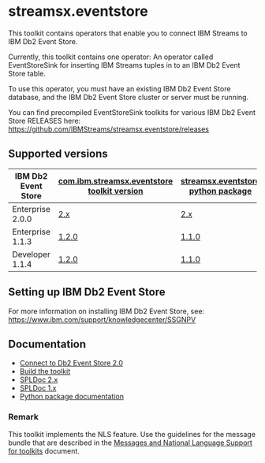 # streamsx.eventstore

This toolkit contains operators that enable you to connect IBM Streams to IBM Db2 Event Store.

Currently, this toolkit contains one operator: An operator called EventStoreSink for inserting IBM Streams tuples in to an IBM Db2 Event Store table.

To use this operator, you must have an existing IBM Db2 Event Store database, and the IBM Db2 Event Store cluster or server must be running. 

You can find precompiled EventStoreSink toolkits for various IBM Db2 Event Store RELEASES here:
<https://github.com/IBMStreams/streamsx.eventstore/releases>


## Supported versions

IBM Db2 Event Store            | [com.ibm.streamsx.eventstore toolkit version](https://github.com/IBMStreams/streamsx.eventstore/releases) | [streamsx.eventstore python package](https://pypi.org/project/streamsx.eventstore/) |
--------            | -------------- | -----------  |
Enterprise 2.0.0	            | [2.x](https://github.com/IBMStreams/streamsx.eventstore/releases/latest)  | [2.x](https://pypi.org/project/streamsx.eventstore/) |
Enterprise 1.1.3             | [1.2.0](https://github.com/IBMStreams/streamsx.eventstore/releases/tag/v1.2.0-Enterprise-v1.1.3)      |  [1.1.0](https://pypi.org/project/streamsx.eventstore/1.1.0/) |
Developer 1.1.4	            | [1.2.0](https://github.com/IBMStreams/streamsx.eventstore/releases/tag/v1.2.0-Developer-v1.1.4)  |  [1.1.0](https://pypi.org/project/streamsx.eventstore/1.1.0/) |


## Setting up IBM Db2 Event Store

For more information on installing IBM Db2 Event Store, see:
<https://www.ibm.com/support/knowledgecenter/SSGNPV>

## Documentation

* [Connect to Db2 Event Store 2.0](https://developer.ibm.com/streamsdev/2019/07/10/connect-to-db2-event-store/)
* [Build the toolkit](BUILD.md)
* [SPLDoc 2.x](https://ibmstreams.github.io/streamsx.eventstore/doc/spldoc2.0/html/)
* [SPLDoc 1.x](https://ibmstreams.github.io/streamsx.eventstore/doc/spldoc1.0/html/)
* [Python package documentation](http://streamsxeventstore.readthedocs.io)

### Remark

This toolkit implements the NLS feature. Use the guidelines for the message bundle that are described in the [Messages and National Language Support for toolkits](https://github.com/IBMStreams/administration/wiki/Messages-and-National-Language-Support-for-toolkits) document.


